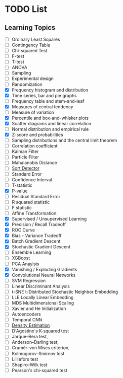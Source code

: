 # TODO List

## Learning Topics

- [ ] Ordinary Least Squares
- [ ] Contingency Table
- [ ] Chi-squared Test
- [ ] F-test
- [ ] T-test
- [ ] ANOVA
- [ ] Sampling
- [ ] Experimental design
- [ ] Randomization
- [x] Frequency histogram and distribution
- [x] Time series, bar and pie graphs
- [ ] Frequency table and stem-and-leaf
- [x] Measures of central tendency
- [ ] Measure of variation
- [x] Percentile and box-and-whisker plots
- [x] Scatter diagrams and linear correlation
- [ ] Normal distribution and empirical rule
- [x] Z-score and probabilities
- [ ] Sampling distributions and the central limit theorem
- [ ] Correlation coefficient
- [ ] Kalman Filter
- [ ] Particle Filter
- [ ] Mahalanobis Distance
- [ ] [Sort Detector](https://github.com/abewley/sort)
- [ ] Standard Error
- [ ] Confidence Interval
- [ ] T-statistic
- [x] P-value
- [ ] Residual Standard Error
- [ ] R squared statistic
- [ ] F statistic
- [ ] Affine Transformation
- [x] Supervised / Unsupervised Learning
- [x] Precision / Recall Tradeoff
- [x] ROC Curve
- [x] Bias - Variance Tradeoff
- [x] Batch Gradient Descent
- [x] Stochastic Gradient Descent
- [ ] Ensemble Learning
- [ ] XGBoost
- [ ] PCA Anaylsis
- [x] Vanishing / Exploding Gradients
- [x] Convolutional Neural Networks
- [ ] SVM Regression
- [ ] Linear Discriminant Analysis
- [ ] t-SNE t-Distributed Stochastic Neighbor Embedding
- [ ] LLE Locally Linear Embedding
- [ ] MDS Multidimensional Scaling
- [ ] Xavier and He Initialization
- [ ] Autoencoders
- [ ] Temporal CNN
- [ ] [Density Estimation](https://scikit-learn.org/stable/modules/density.html)
- [ ] D'Agostino's K-squared test
- [ ] Jarque–Bera test,
- [ ] Anderson–Darling test,
- [ ] Cramér–von Mises criterion,
- [ ] Kolmogorov–Smirnov test
- [ ] Lilliefors test
- [ ] Shapiro–Wilk test
- [ ] Pearson's chi-squared test
